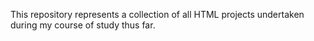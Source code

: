 This repository represents a collection of all HTML projects undertaken during my course of study thus far.
